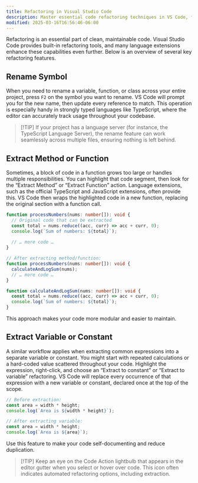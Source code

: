 ```yaml
---
title: Refactoring in Visual Studio Code
description: Master essential code refactoring techniques in VS Code, from renaming symbols to extracting methods and variables
modified: 2025-03-16T16:56:46-06:00
---
```


Refactoring is an essential part of clean, maintainable code. Visual Studio Code provides built-in refactoring tools, and many language extensions enhance these capabilities even further. Below is an overview of several key refactoring features.

## Rename Symbol

When you need to rename a variable, function, or class across your entire project, press `F2` on the symbol you want to rename. VS Code will prompt you for the new name, then update every reference to match. This operation is especially handy in strongly typed languages like TypeScript, where the editor can accurately track usage throughout your codebase.

> [!TIP] If your project has a language server (for instance, the TypeScript Language Server), the rename feature can work seamlessly across multiple files, ensuring nothing is left behind.

## Extract Method or Function

Sometimes, a block of code in a function grows too large or handles multiple responsibilities. You can highlight that code segment, then look for the “Extract Method” or “Extract Function” action. Language extensions, such as the official TypeScript and JavaScript extensions, often provide this. VS Code then wraps the highlighted code in a new function, replacing the original section with a function call.

```ts
function processNumbers(nums: number[]): void {
  // Original code that can be extracted
  const total = nums.reduce((acc, curr) => acc + curr, 0);
  console.log(`Sum of numbers: ${total}`);
  
  // … more code …
}

// After extracting method/function:
function processNumbers(nums: number[]): void {
  calculateAndLogSum(nums);
  // … more code …
}

function calculateAndLogSum(nums: number[]): void {
  const total = nums.reduce((acc, curr) => acc + curr, 0);
  console.log(`Sum of numbers: ${total}`);
}
```

This approach makes your code more modular and easier to maintain.

## Extract Variable or Constant

A similar workflow applies when extracting common expressions into a separate variable or constant. You might start with repeated calculations or a hard-coded value scattered throughout your code. Highlight the expression, right-click, and choose an “Extract to constant” or “Extract to variable” refactoring. VS Code will replace every occurrence of that expression with a new variable or constant, declared once at the top of the scope.

```ts
// Before extraction:
const area = width * height;
console.log(`Area is ${width * height}`);

// After extracting variable:
const area = width * height;
console.log(`Area is ${area}`);
```

Use this feature to make your code self-documenting and reduce duplication.

> [!TIP] Keep an eye on the Code Action lightbulb that appears in the editor gutter when you select or hover over code. This icon often indicates automated refactoring options, including extraction.
